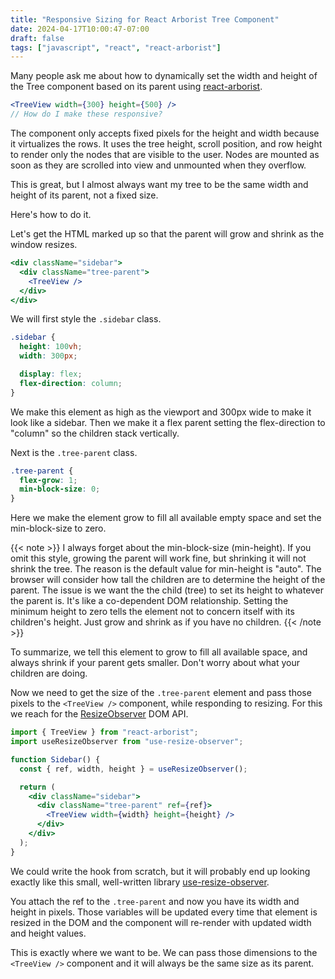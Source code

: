 ```yaml
---
title: "Responsive Sizing for React Arborist Tree Component"
date: 2024-04-17T10:00:47-07:00
draft: false
tags: ["javascript", "react", "react-arborist"]
---
```


Many people ask me about how to dynamically set the width and height of the Tree component based on its parent using [react-arborist](https://github.com/brimdata/react-arborist).

```jsx
<TreeView width={300} height={500} />
// How do I make these responsive?
```

The component only accepts fixed pixels for the height and width because it virtualizes the rows. It uses the tree height, scroll position, and row height to render only the nodes that are visible to the user. Nodes are mounted as soon as they are scrolled into view and unmounted when they overflow.

This is great, but I almost always want my tree to be the same width and height of its parent, not a fixed size.

Here's how to do it.

Let's get the HTML marked up so that the parent will grow and shrink as the window resizes.

```jsx
<div className="sidebar">
  <div className="tree-parent">
    <TreeView />
  </div>
</div>
```

We will first style the `.sidebar` class.

```css
.sidebar {
  height: 100vh;
  width: 300px;

  display: flex;
  flex-direction: column;
}
```

We make this element as high as the viewport and 300px wide to make it look like a sidebar. Then we make it a flex parent setting the flex-direction to "column" so the children stack vertically.

Next is the `.tree-parent` class.

```css
.tree-parent {
  flex-grow: 1;
  min-block-size: 0;
}
```

Here we make the element grow to fill all available empty space and set the min-block-size to zero.

{{< note >}}
I always forget about the min-block-size (min-height). If you omit this style, growing the parent will work fine, but shrinking it will not shrink the tree. The reason is the default value for min-height is "auto". The browser will consider how tall the children are to determine the height of the parent. The issue is we want the the child (tree) to set its height to whatever the parent is. It's like a co-dependent DOM relationship. Setting the minimum height to zero tells the element not to concern itself with its children's height. Just grow and shrink as if you have no children.
{{< /note >}}

To summarize, we tell this element to grow to fill all available space, and always shrink if your parent gets smaller. Don't worry about what your children are doing.

Now we need to get the size of the `.tree-parent` element and pass those pixels to the `<TreeView />` component, while responding to resizing. For this we reach for the [ResizeObserver](https://developer.mozilla.org/en-US/docs/Web/API/ResizeObserver) DOM API.

```jsx
import { TreeView } from "react-arborist";
import useResizeObserver from "use-resize-observer";

function Sidebar() {
  const { ref, width, height } = useResizeObserver();

  return (
    <div className="sidebar">
      <div className="tree-parent" ref={ref}>
        <TreeView width={width} height={height} />
      </div>
    </div>
  );
}
```

We could write the hook from scratch, but it will probably end up looking exactly like this small, well-written library [use-resize-observer](https://github.com/ZeeCoder/use-resize-observer).

You attach the ref to the `.tree-parent` and now you have its width and height in pixels. Those variables will be updated every time that element is resized in the DOM and the component will re-render with updated width and height values.

This is exactly where we want to be. We can pass those dimensions to the `<TreeView />` component and it will always be the same size as its parent.
